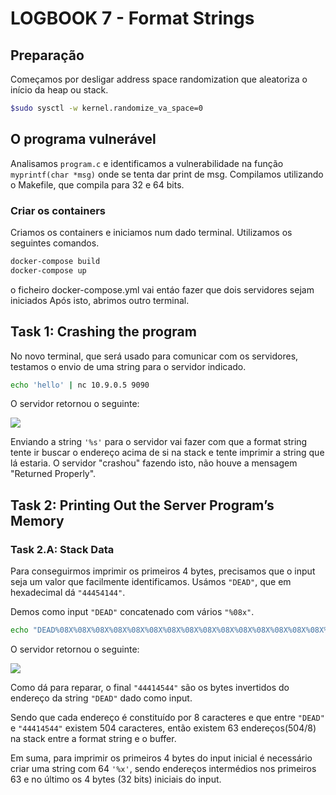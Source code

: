 # LOGBOOK 7 - Format Strings

## Preparação

Começamos por desligar address space randomization que aleatoriza o início da heap ou stack.

```bash
$sudo sysctl -w kernel.randomize_va_space=0
```

## O programa vulnerável

Analisamos ```program.c``` e identificamos a vulnerabilidade na função ```myprintf(char *msg)``` onde se tenta dar print de msg.
Compilamos utilizando o Makefile, que compila para 32 e 64 bits.

### Criar os containers

Criamos os containers e iniciamos num dado terminal. Utilizamos os seguintes comandos.

```bash
docker-compose build
docker-compose up
```

o ficheiro docker-compose.yml vai entáo fazer que dois servidores sejam iniciados
Após isto, abrimos outro terminal.

## Task 1: Crashing the program

No novo terminal, que será usado para comunicar com os servidores, testamos o envio de uma string para o servidor indicado.

```bash
echo 'hello' | nc 10.9.0.5 9090
```

O servidor retornou o seguinte:

![](../pictures/log7pic2.png) <br>

Enviando a string ```'%s'``` para o servidor vai fazer com que a format string tente ir buscar o endereço acima de si na stack e tente imprimir a string que lá estaria. O servidor "crashou" fazendo isto, não houve a mensagem "Returned Properly".

## Task 2: Printing Out the Server Program’s Memory

### Task 2.A: Stack Data

Para conseguirmos imprimir os primeiros 4 bytes, precisamos que o input seja um valor que facilmente identificamos. Usámos ```"DEAD"```, que em hexadecimal dá ```"44454144"```.

Demos como input ```"DEAD"``` concatenado com vários ```"%08x"```.

```bash
echo "DEAD%08X%08X%08X%08X%08X%08X%08X%08X%08X%08X%08X%08X%08X%08X%08X%08X%08X%08X%08X%08X%08X%08X%08X%08X%08X%08X%08X%08X%08X%08X%08X%08X%08X%08X%08X%08X%08X%08X%08X%08X%08X%08X%08X%08X%08X%08X%08X%08X%08X%08X%08X%08X%08X%08X%08X%08X%08X%08X%08X%08X%08X%08X%08X%08X" | nc 10.9.0.5 9090
```

O servidor retornou o seguinte:

![](../pictures/log7pic3.png) <br>

Como dá para reparar, o final ```"44414544"``` são os bytes invertidos do endereço da string ```"DEAD"``` dado como input.

Sendo que cada endereço é constituído por 8 caracteres e que entre ```"DEAD"``` e ```"44414544"``` existem 504 caracteres, então existem 63 endereços(504/8) na stack entre a format string e o buffer.

Em suma, para imprimir os primeiros 4 bytes do input inicial é necessário criar uma string com 64 ```'%x'```, sendo endereços intermédios nos primeiros 63 e no último os 4 bytes (32 bits) iniciais do input.
